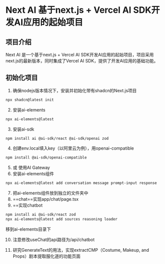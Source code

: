 # Next AI 基于next.js + Vercel AI SDK开发AI应用的起始项目
## 项目介绍
Next AI 是一个基于next.js + Vercel AI SDK开发AI应用的起始项目，项目采用next.js的最新版本，同时集成了Vercel AI SDK，提供了开发AI应用的基础功能。
## 初始化项目
1. 确保nodejs版本情况下，安装并初始化带有shadcn的Next.js项目
```bash
npx shadcn@latest init
```
2. 安装ai-elements
```bash
npx ai-elements@latest
```
3. 安装ai-sdk
```bash
npm install ai @ai-sdk/react @ai-sdk/openai zod
```
4. 创建env.local填入key（以阿里云为例），用openai-compatible
```bash
npm install @ai-sdk/openai-compatible
```

5. 或 使用AI Gateway
6. 安装ai-elements组件
```bash
npx ai-elements@latest add conversation message prompt-input response
```
7. 把ai-elements组件放到独立的文件夹中
8. ==chat==实现app/chat/page.tsx
9. ==实现chatbot
```bash
npm install ai @ai-sdk/react zod
npx ai-elements@latest add sources reasoning loader

``` 
移到ai-elements目录下

10.  注意修改useChat的api路径为/api/chatbot
    
11.  研究GenerateText的用法，实现extractCMP（Costume, Makeup, and Props）剧本提取服化道的功能页面